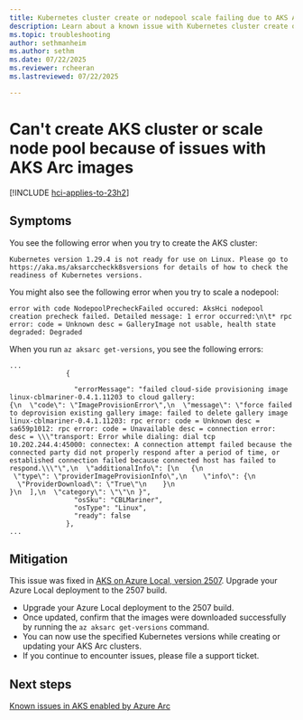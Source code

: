 ```yaml
---
title: Kubernetes cluster create or nodepool scale failing due to AKS Arc image issues  
description: Learn about a known issue with Kubernetes cluster create or nodepool scale failing due to AKS Arc VHD image download issues.
ms.topic: troubleshooting
author: sethmanheim
ms.author: sethm
ms.date: 07/22/2025
ms.reviewer: rcheeran
ms.lastreviewed: 07/22/2025

---
```


# Can't create AKS cluster or scale node pool because of issues with AKS Arc images

[!INCLUDE [hci-applies-to-23h2](includes/hci-applies-to-23h2.md)]

## Symptoms

You see the following error when you try to create the AKS cluster:

```output
Kubernetes version 1.29.4 is not ready for use on Linux. Please go to https://aka.ms/aksarccheckk8sversions for details of how to check the readiness of Kubernetes versions.
```

You might also see the following error when you try to scale a nodepool:

```output
error with code NodepoolPrecheckFailed occured: AksHci nodepool creation precheck failed. Detailed message: 1 error occurred:\n\t* rpc error: code = Unknown desc = GalleryImage not usable, health state degraded: Degraded
```

When you run `az aksarc get-versions`, you see the following errors:

```output
...
              {

                "errorMessage": "failed cloud-side provisioning image linux-cblmariner-0.4.1.11203 to cloud gallery: {\n  \"code\": \"ImageProvisionError\",\n  \"message\": \"force failed to deprovision existing gallery image: failed to delete gallery image linux-cblmariner-0.4.1.11203: rpc error: code = Unknown desc = sa659p1012: rpc error: code = Unavailable desc = connection error: desc = \\\"transport: Error while dialing: dial tcp 10.202.244.4:45000: connectex: A connection attempt failed because the connected party did not properly respond after a period of time, or established connection failed because connected host has failed to respond.\\\"\",\n  \"additionalInfo\": [\n   {\n    \"type\": \"providerImageProvisionInfo\",\n    \"info\": {\n     \"ProviderDownload\": \"True\"\n    }\n   }\n  ],\n  \"category\": \"\"\n }",
                "osSku": "CBLMariner",
                "osType": "Linux",
                "ready": false
              },
...
```

## Mitigation

This issue was fixed in [AKS on Azure Local, version 2507](/azure/azure-local/whats-new?view=azloc-2507&preserve-view=true#features-and-improvements-in-2507). Upgrade your Azure Local deployment to the 2507 build. 

- Upgrade your Azure Local deployment to the 2507 build.
- Once updated, confirm that the images were downloaded successfully by running the `az aksarc get-versions` command.
- You can now use the specified Kubernetes versions while creating or updating your AKS Arc clusters.
- If you continue to encounter issues, please file a support ticket.

## Next steps

[Known issues in AKS enabled by Azure Arc](aks-known-issues.md)
